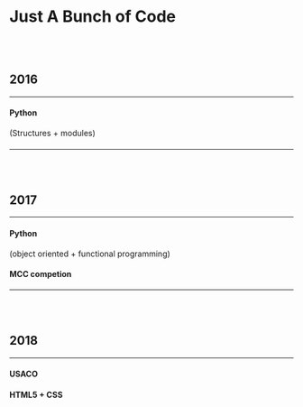 # Just A Bunch of Code
<br/>
<br/>

## 2016

---
#### Python 
(Structures + modules)
####
---
<br/>
<br/>

## 2017

---
#### Python 
(object oriented + functional programming)  
#### MCC competion  
---
<br/>
<br/>

## 2018

---
#### USACO  
#### HTML5 + CSS 
